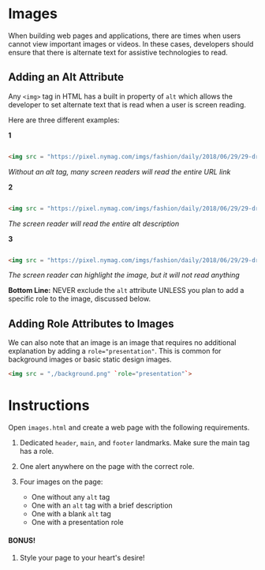 # Images

When building web pages and applications, there are times when users cannot view important images or videos. In these cases, developers should ensure that there is alternate text for assistive technologies to read.

## Adding an Alt Attribute

Any `<img>` tag in HTML has a built in property of `alt` which allows the developer to set alternate text that is read when a user is screen reading.



Here are three different examples:

**1**
```HTML

<img src = "https://pixel.nymag.com/imgs/fashion/daily/2018/06/29/29-drake.w700.h700.jpg">

```
*Without an alt tag, many screen readers will read the entire URL link*

**2**
```HTML

<img src = "https://pixel.nymag.com/imgs/fashion/daily/2018/06/29/29-drake.w700.h700.jpg" alt="Rapper Drake looking sad">

```
*The screen reader will read the entire alt description*

**3**
```HTML

<img src = "https://pixel.nymag.com/imgs/fashion/daily/2018/06/29/29-drake.w700.h700.jpg" alt="">

```
*The screen reader can highlight the image, but it will not read anything*



**Bottom Line:** NEVER exclude the `alt` attribute UNLESS you plan to add a specific role to the image, discussed below.

## Adding Role Attributes to Images

We can also note that an image is an image that requires no additional explanation by adding a `role="presentation"`. This is common for background images or basic static design images.

```HTML
<img src = ",/background.png" `role="presentation"`>

```
# Instructions

Open `images.html` and create a web page with the following requirements.

1. Dedicated `header`, `main`, and `footer` landmarks. Make sure the main tag has a role.

2. One alert anywhere on the page with the correct role.

3. Four images on the page:
    - One without any `alt` tag
    - One with an `alt` tag with a brief description
    - One with a blank `alt` tag
    - One with a presentation role


#### BONUS!

1. Style your page to your heart's desire!